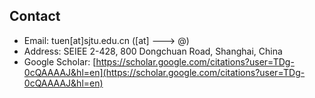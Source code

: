 ## Contact
* Email: tuen\[at\]sjtu.edu.cn (\[at\] ---> @)
* Address: SEIEE 2-428, 800 Dongchuan Road, Shanghai, China
* Google Scholar: [https://scholar.google.com/citations?user=TDg-0cQAAAAJ&hl=en](https://scholar.google.com/citations?user=TDg-0cQAAAAJ&hl=en)

